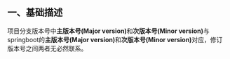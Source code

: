 ## 一、基础描述
项目分支版本号中<b>主版本号(Major version)</b>和<b>次版本号(Minor version)</b>与springboot的<b>主版本号(Major version)</b>和<b>次版本号(Minor version)</b>对应，修订版本号之间两者无必然联系。

